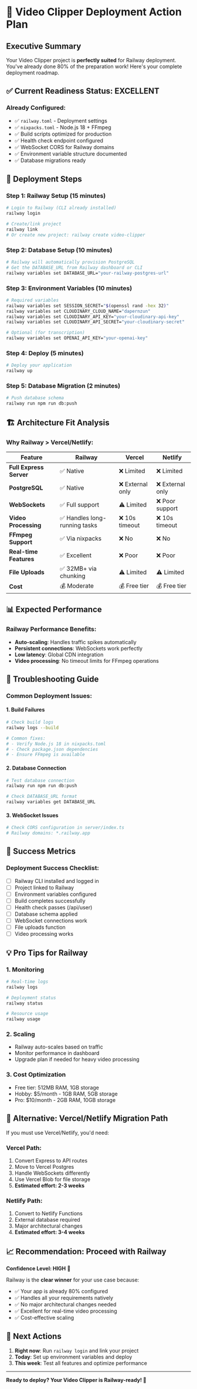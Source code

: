 # 🚀 Video Clipper Deployment Action Plan

## Executive Summary

Your Video Clipper project is **perfectly suited** for Railway deployment. You've already done 80% of the preparation work! Here's your complete deployment roadmap.

## ✅ Current Readiness Status: EXCELLENT

### Already Configured:
- ✅ `railway.toml` - Deployment settings
- ✅ `nixpacks.toml` - Node.js 18 + FFmpeg
- ✅ Build scripts optimized for production
- ✅ Health check endpoint configured
- ✅ WebSocket CORS for Railway domains
- ✅ Environment variable structure documented
- ✅ Database migrations ready

## 🎯 Deployment Steps

### Step 1: Railway Setup (15 minutes)
```bash
# Login to Railway (CLI already installed)
railway login

# Create/link project
railway link
# Or create new project: railway create video-clipper
```

### Step 2: Database Setup (10 minutes)
```bash
# Railway will automatically provision PostgreSQL
# Get the DATABASE_URL from Railway dashboard or CLI
railway variables set DATABASE_URL="your-railway-postgres-url"
```

### Step 3: Environment Variables (10 minutes)
```bash
# Required variables
railway variables set SESSION_SECRET="$(openssl rand -hex 32)"
railway variables set CLOUDINARY_CLOUD_NAME="dapernzun"
railway variables set CLOUDINARY_API_KEY="your-cloudinary-api-key"
railway variables set CLOUDINARY_API_SECRET="your-cloudinary-secret"

# Optional (for transcription)
railway variables set OPENAI_API_KEY="your-openai-key"
```

### Step 4: Deploy (5 minutes)
```bash
# Deploy your application
railway up
```

### Step 5: Database Migration (2 minutes)
```bash
# Push database schema
railway run npm run db:push
```

## 🏗️ Architecture Fit Analysis

### Why Railway > Vercel/Netlify:

| Feature | Railway | Vercel | Netlify |
|---------|---------|--------|---------|
| **Full Express Server** | ✅ Native | ❌ Limited | ❌ Limited |
| **PostgreSQL** | ✅ Native | ❌ External only | ❌ External only |
| **WebSockets** | ✅ Full support | ⚠️ Limited | ❌ Poor support |
| **Video Processing** | ✅ Handles long-running tasks | ❌ 10s timeout | ❌ 10s timeout |
| **FFmpeg Support** | ✅ Via nixpacks | ❌ No | ❌ No |
| **Real-time Features** | ✅ Excellent | ❌ Poor | ❌ Poor |
| **File Uploads** | ✅ 32MB+ via chunking | ⚠️ Limited | ⚠️ Limited |
| **Cost** | 💰 Moderate | 💰 Free tier | 💰 Free tier |

## 📊 Expected Performance

### Railway Performance Benefits:
- **Auto-scaling**: Handles traffic spikes automatically
- **Persistent connections**: WebSockets work perfectly
- **Low latency**: Global CDN integration
- **Video processing**: No timeout limits for FFmpeg operations

## 🔧 Troubleshooting Guide

### Common Deployment Issues:

#### 1. Build Failures
```bash
# Check build logs
railway logs --build

# Common fixes:
# - Verify Node.js 18 in nixpacks.toml
# - Check package.json dependencies
# - Ensure FFmpeg is available
```

#### 2. Database Connection
```bash
# Test database connection
railway run npm run db:push

# Check DATABASE_URL format
railway variables get DATABASE_URL
```

#### 3. WebSocket Issues
```bash
# Check CORS configuration in server/index.ts
# Railway domains: *.railway.app
```

## 🎯 Success Metrics

### Deployment Success Checklist:
- [ ] Railway CLI installed and logged in
- [ ] Project linked to Railway
- [ ] Environment variables configured
- [ ] Build completes successfully
- [ ] Health check passes (/api/user)
- [ ] Database schema applied
- [ ] WebSocket connections work
- [ ] File uploads function
- [ ] Video processing works

## 💡 Pro Tips for Railway

### 1. **Monitoring**
```bash
# Real-time logs
railway logs

# Deployment status
railway status

# Resource usage
railway usage
```

### 2. **Scaling**
- Railway auto-scales based on traffic
- Monitor performance in dashboard
- Upgrade plan if needed for heavy video processing

### 3. **Cost Optimization**
- Free tier: 512MB RAM, 1GB storage
- Hobby: $5/month - 1GB RAM, 5GB storage
- Pro: $10/month - 2GB RAM, 10GB storage

## 🚀 Alternative: Vercel/Netlify Migration Path

If you must use Vercel/Netlify, you'd need:

### Vercel Path:
1. Convert Express to API routes
2. Move to Vercel Postgres
3. Handle WebSockets differently
4. Use Vercel Blob for file storage
5. **Estimated effort: 2-3 weeks**

### Netlify Path:
1. Convert to Netlify Functions
2. External database required
3. Major architectural changes
4. **Estimated effort: 3-4 weeks**

## 📈 Recommendation: Proceed with Railway

**Confidence Level: HIGH** 🎯

Railway is the **clear winner** for your use case because:
- ✅ Your app is already 80% configured
- ✅ Handles all your requirements natively
- ✅ No major architectural changes needed
- ✅ Excellent for real-time video processing
- ✅ Cost-effective scaling

## 🎯 Next Actions

1. **Right now**: Run `railway login` and link your project
2. **Today**: Set up environment variables and deploy
3. **This week**: Test all features and optimize performance

---

**Ready to deploy? Your Video Clipper is Railway-ready! 🚂**
